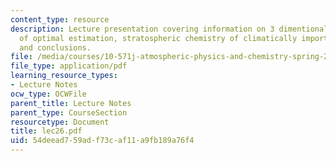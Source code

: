```yaml
---
content_type: resource
description: Lecture presentation covering information on 3 dimentional gloabl model
  of optimal estimation, stratospheric chemistry of climatically important species
  and conclusions.
file: /media/courses/10-571j-atmospheric-physics-and-chemistry-spring-2006/54deead759adf73caf11a9fb189a76f4_lec26.pdf
file_type: application/pdf
learning_resource_types:
- Lecture Notes
ocw_type: OCWFile
parent_title: Lecture Notes
parent_type: CourseSection
resourcetype: Document
title: lec26.pdf
uid: 54deead7-59ad-f73c-af11-a9fb189a76f4
---
```

